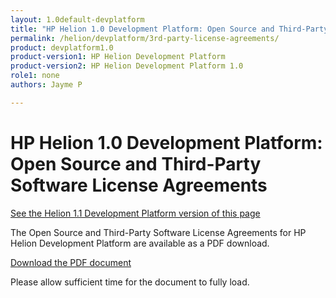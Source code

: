 ```yaml
---
layout: 1.0default-devplatform
title: "HP Helion 1.0 Development Platform: Open Source and Third-Party Software License Agreements"
permalink: /helion/devplatform/3rd-party-license-agreements/
product: devplatform1.0
product-version1: HP Helion Development Platform
product-version2: HP Helion Development Platform 1.0
role1: none
authors: Jayme P

---
```

<!--PUBLISHED-->

# HP Helion 1.0 Development Platform: Open Source and Third-Party Software License Agreements 

[See the Helion 1.1 Development Platform version of this page](/helion/devplatform/1.1/3rd-party-license-agreements/)

The Open Source and Third-Party Software License Agreements for HP Helion Development Platform are available as a PDF download.

[Download the PDF document](http://gaf2871b9d2d13cf45c1306b35bf01764.cdn.hpcloudsvc.com/HDP-OSRB-v1.2.pdf)

 Please allow sufficient time for the document to fully load.
